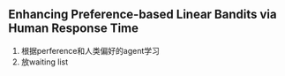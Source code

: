 ## Enhancing Preference-based Linear Bandits via Human Response Time
1. 根据perference和人类偏好的agent学习
2. 放waiting list